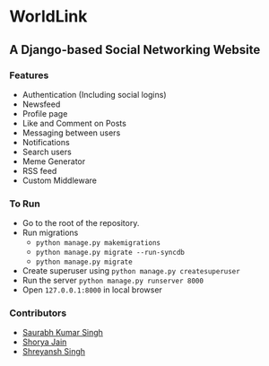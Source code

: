# WorldLink
## A Django-based Social Networking Website

### Features

- Authentication (Including social logins)
- Newsfeed
- Profile page
- Like and Comment on Posts
- Messaging between users
- Notifications
- Search users
- Meme Generator
- RSS feed
- Custom Middleware

### To Run

- Go to the root of the repository.
- Run migrations
  - ``python manage.py makemigrations``
  - ``python manage.py migrate --run-syncdb``
  - ``python manage.py migrate``
- Create superuser using ``python manage.py createsuperuser``
- Run the server ``python manage.py runserver 8000``
- Open ``127.0.0.1:8000`` in local browser

### Contributors

- [Saurabh Kumar Singh](https://github.com/Saurabh303)
- [Shorya Jain](https://github.com/SJ255)
- [Shreyansh Singh](https://github.com/shreyansh26)
